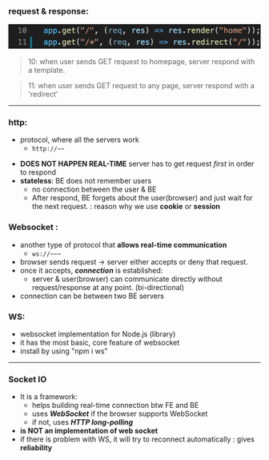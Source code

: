### request & response:

![](../notes/note_img/getRequest.png) 


> 10: when user sends GET request to homepage, server respond with a template.

> 11: when user sends GET request to any page, server respond with a 'redirect'
___
### http:
- protocol, where all the servers work
    * `http://~~`
* **DOES NOT HAPPEN REAL-TIME**
    server has to get request _first_ in order to respond
* **stateless**: BE does not remember users 
    * no connection between the user & BE
     * After respond, BE forgets about the user(browser) and just wait for the next request. : reason why we use **cookie** or **session**

### Websocket :
*  another type of protocol that **allows real-time communication**
    * `ws://~~~`
* browser sends request -> server either accepts or deny that request.
* once it accepts, ***connection*** is established: 
    * server & user(browser) can communicate directly without request/response at any point. (bi-directional)
* connection can be between two BE servers

### WS: 
* websocket implementation for Node.js (library)
* it has the most basic, core feature of websocket
* install by using "npm i ws"
---
### Socket IO
* It is a framework:
    * helps building real-time connection btw FE and BE
    * uses ***WebSocket*** if the browser supports WebSocket
    * if not, uses ***HTTP long-polling***
* **is NOT an implementation of web socket**
* if there is problem with WS, it will try to reconnect automatically : gives **reliability**
